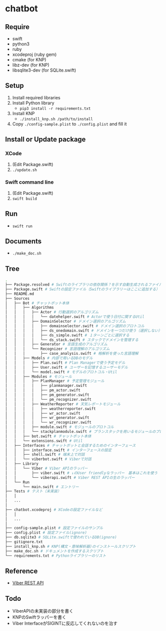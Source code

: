 # chatbot

## Require
- swift
- python3
- ruby
- xcodeproj (ruby gem)
- cmake (for KNP)
- libz-dev (for KNP)
- libsqlite3-dev (for SQLite.swift)

## Setup
1. Install required libraries
1. Install Python library
    - `pip3 install -r requirements.txt`
1. Install KNP
    - `./install_knp.sh /path/to/install`
1. Copy `./config-sample.plist` to `./config.plist` and fill it

## Install or Update package
### XCode
1. (Edit Package.swift)
1. `./update.sh`
### Swift command line
1. (Edit Package.swift)
1. `swift build`

## Run
- `swift run`

## Documents
- `./make_doc.sh`

## Tree
```bash
.
├── Package.resolved # Swiftのライブラリの依存関係？を示す自動生成されるファイル
├── Package.swift # Swiftの設定ファイル（Swiftのライブラリーはここに追加する）
├── README.md
├── Sources
│   ├── Bot # チャットボット本体
│   │   ├── Algorithms
│   │   │   ├── Actor # 行動選択のアルゴリズム
│   │   │   │   └── datehelper.swift # Actorで使う日付に関するUtil
│   │   │   ├── DomainSelector # ドメイン選択のアルゴリズム
│   │   │   │   ├── domainselector.swift # ドメイン選択のプロトコル
│   │   │   │   ├── ds_onedomain.swift # ドメインを一つだけ使う（選択しない）
│   │   │   │   ├── ds_simple.swift # １ターンごとに選択する
│   │   │   │   └── ds_stack.swift # スタックでドメインを管理する
│   │   │   ├── Generator # 言語生成のアルゴリズム
│   │   │   └── Recognizer # 言語理解のアルゴリズム
│   │   │       ├── case_analysis.swift # 格解析を使った言語理解	
│   │   ├── Models # 内部で用いるDBのモデル
│   │   │   ├── Plan.swift # Plan Managerで使う予定モデル
│   │   │   ├── User.swift # ユーザーを記憶するユーザーモデル
│   │   │   └── model.swift # モデルのプロトコル・Util
│   │   ├── Modules # モジュール
│   │   │   ├── PlanManager # 予定管理モジュール
│   │   │   │   ├── planmanager.swift
│   │   │   │   ├── pm_actor.swift
│   │   │   │   ├── pm_generator.swift
│   │   │   │   └── pm_recognizer.swift
│   │   │   ├── WeatherReporter # 天気レポートモジュール
│   │   │   │   ├── weatherreporter.swift
│   │   │   │   ├── wr_actor.swift
│   │   │   │   ├── wr_generator.swift
│   │   │   │   └── wr_recognizer.swift
│   │   │   ├── module.swift # モジュールのプロトコル
│   │   │   └── stackplanmodule.swift # プランスタックを用いるモジュールのプロトコル
│   │   ├── bot.swift # チャットボット本体
│   │   └── extensions.swift # Util
│   ├── Interfaces # チャットボットと会話するためのインターフェース
│   │   ├── interface.swift # インターフェースの設定
│   │   ├── shell.swift # 端末上で対話
│   │   └── viberbot.swift # Viberで対話
│   ├── Library
│   │   └── Viber # Viber APIのラッパー
│   │       ├── viber.swift # ↓のUser friendlyなラッパー　基本はこれを使う
│   │       └── viberapi.swift # Viber REST APIの生のラッパー
│   └── Run
│       └── main.swift # エントリー
├── Tests # テスト（未実装）
│   │
│   ...
│
├── chatbot.xcodeproj # XCodeの設定ファイルなど
│   │
│   ...
│
├── config-sample.plist # 設定ファイルのサンプル
├── config.plist # 設定ファイル(ignore)
├── db.sqlite3 # SQLite.swiftで使われているDB(ignore)
├── gitignore.txt
├── install_knp.sh # KNP(構文・意味解析器)のインストールスクリプト
├── make_doc.sh # ドキュメントを作成するスクリプト
└── requirements.txt # Pythonライブラリーのリスト


```

## Reference
- [Viber REST API](https://developers.viber.com/docs/api/rest-bot-api/)

## Todo
- ViberAPIの未実装の部分を書く
- KNPのSwiftラッパーを書く
- Viber InterfaceがSIGINTに反応してくれないのを治す
